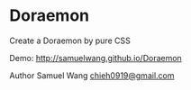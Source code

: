 Doraemon
========

Create a Doraemon by pure CSS

Demo: http://samuelwang.github.io/Doraemon

Author Samuel Wang <chieh0919@gmail.com>
